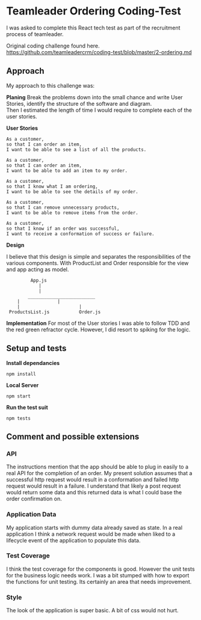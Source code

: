 # Teamleader Ordering Coding-Test
I was asked to complete this React tech test as part of the recruitment process of teamleader.

Original coding challenge found here.
https://github.com/teamleadercrm/coding-test/blob/master/2-ordering.md

## Approach
My approach to this challenge was:

**Planing**
Break the problems down into the small chance and write User Stories, identify the structure of the software and diagram.  
Then I estimated the length of time I would require to complete each of the user stories.

**User Stories**

	As a customer,
	so that I can order an item,
	I want to be able to see a list of all the products.

	As a customer,
	so that I can order an item,
	I want to be able to add an item to my order.

	As a customer,
	so that I know what I am ordering,
	I want to be able to see the details of my order.

	As a customer,
	so that I can remove unnecessary products,
	I want to be able to remove items from the order.

	As a customer,
	so that I know if an order was successful,
	I want to receive a conformation of success or failure.

**Design**

I believe that this design is simple and separates the responsibilities of the various components.
With ProductList and Order responsible for the view and app acting as model.  



			 App.js
			    |
			    |
	        _________________________
		|		       |
		|                      |
     ProductsList.js           Order.js



**Implementation**
For most of the User stories I was able to follow TDD and the red green refractor cycle.
However, I did resort to spiking for the logic.


## Setup and tests
**Install dependancies**

	npm install

**Local Server**

	npm start

**Run the test suit**

	npm tests

## Comment and possible extensions

### API
The instructions mention that the app should be able to plug in easily to a real API for the completion of an order.
My present solution assumes that a successful http request would result in a conformation and failed http request would result in a failure.
I understand that likely a post request would return some data and this returned data is what I could base the order confirmation on.

### Application Data
My application starts with dummy data already saved as state. In a real application I think a network request would be made when liked to a lifecycle event of the application to populate this data.

### Test Coverage
I think the test coverage for the components is good. However the unit tests for the business logic needs work.
I was a bit stumped with how to export the functions for unit testing. Its certainly an area that needs improvement.

### Style
The look of the application is super basic. A bit of css would not hurt.
